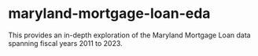 # maryland-mortgage-loan-eda
This provides an in-depth exploration of the Maryland Mortgage Loan data spanning fiscal years 2011 to 2023. 

